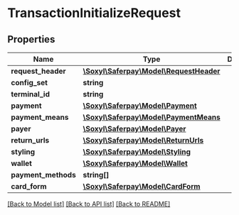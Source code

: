 # TransactionInitializeRequest

## Properties
Name | Type | Description | Notes
------------ | ------------- | ------------- | -------------
**request_header** | [**\Soxyl\Saferpay\Model\RequestHeader**](RequestHeader.md) |  | 
**config_set** | **string** |  | [optional] 
**terminal_id** | **string** |  | 
**payment** | [**\Soxyl\Saferpay\Model\Payment**](Payment.md) |  | 
**payment_means** | [**\Soxyl\Saferpay\Model\PaymentMeans**](PaymentMeans.md) |  | [optional] 
**payer** | [**\Soxyl\Saferpay\Model\Payer**](Payer.md) |  | [optional] 
**return_urls** | [**\Soxyl\Saferpay\Model\ReturnUrls**](ReturnUrls.md) |  | 
**styling** | [**\Soxyl\Saferpay\Model\Styling**](Styling.md) |  | [optional] 
**wallet** | [**\Soxyl\Saferpay\Model\Wallet**](Wallet.md) |  | [optional] 
**payment_methods** | **string[]** |  | [optional] 
**card_form** | [**\Soxyl\Saferpay\Model\CardForm**](CardForm.md) |  | [optional] 

[[Back to Model list]](../README.md#documentation-for-models) [[Back to API list]](../README.md#documentation-for-api-endpoints) [[Back to README]](../README.md)


